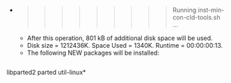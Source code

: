 * >>>>>>>>> Running inst-min-con-cld-tools.sh ...
  * After this operation, 801 kB of additional disk space will be used.
  * Disk size = 1212436K. Space Used = 1340K. Runtime = 00:00:00:13.
  * The following NEW packages will be installed:
  ```bash
libparted2 parted util-linux*
  ```
